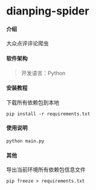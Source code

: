# dianping-spider

#### 介绍
大众点评评论爬虫

#### 软件架构
> 开发语言：Python
>


#### 安装教程

下载所有依赖包到本地 

```
pip install -r requirements.txt
```

#### 使用说明

```
python main.py
```

#### 其他

导出当前环境所有依赖包信息文件 

```
pip freeze > requirements.txt
```

